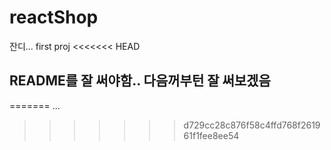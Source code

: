 # reactShop
잔디...
first proj
<<<<<<< HEAD


## README를 잘 써야함.. 다음꺼부턴 잘 써보겠음
=======
...
>>>>>>> d729cc28c876f58c4ffd768f261961f1fee8ee54
